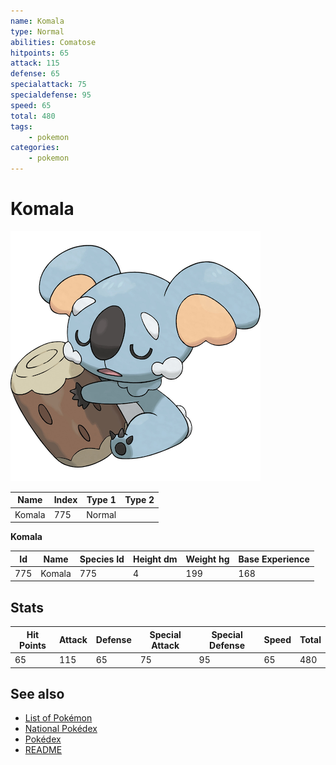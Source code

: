```yaml
---
name: Komala
type: Normal
abilities: Comatose
hitpoints: 65
attack: 115
defense: 65
specialattack: 75
specialdefense: 95
speed: 65
total: 480
tags:
    - pokemon
categories:
    - pokemon
---
```


# Komala


![Komala](images/775.png)

| **Name** | **Index** | **Type 1** | **Type 2** |
|----|----|----|----|
| Komala | 775 | Normal  |  |

**Komala** 




| **Id** | **Name** | **Species Id** | **Height dm** | **Weight hg** | **Base Experience** |
|--------|----------|----------------|------------|------------|---------------------|
| 775 | Komala | 775 | 4 | 199 | 168 |



## Stats

| **Hit Points** | **Attack** | **Defense** | **Special Attack** | **Special Defense** | **Speed** | **Total** |
|----------------|------------|-------------|--------------------|---------------------|-----------|-----------|
| 65 | 115 | 65 | 75 | 95 | 65 | 480 |

## See also

- [List of Pokémon](../pokemon.md)
- [National Pokédex](../national_pokedex.md)
- [Pokédex](../pokedex.md)
- [README](../README.md)
